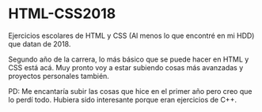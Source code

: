 # HTML-CSS2018
Ejercicios escolares de HTML y CSS (Al menos lo que encontré en mi HDD) que datan de 2018.

Segundo año de la carrera, lo más básico que se puede hacer en HTML y CSS está acá. 
Muy pronto voy a estar subiendo cosas más avanzadas y proyectos personales también.

PD: Me encantaría subir las cosas que hice en el primer año pero creo que lo perdí todo. Hubiera sido interesante porque eran ejercicios de C++.
